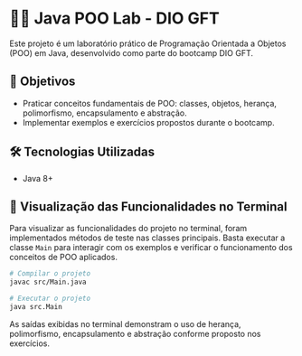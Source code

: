 # 🧑‍💻 Java POO Lab - DIO GFT

Este projeto é um laboratório prático de Programação Orientada a Objetos (POO) em Java, desenvolvido como parte do bootcamp DIO GFT.

## 🎯 Objetivos

- Praticar conceitos fundamentais de POO: classes, objetos, herança, polimorfismo, encapsulamento e abstração.
- Implementar exemplos e exercícios propostos durante o bootcamp.

## 🛠️ Tecnologias Utilizadas

- Java 8+

## 👀 Visualização das Funcionalidades no Terminal

Para visualizar as funcionalidades do projeto no terminal, foram implementados métodos de teste nas classes principais. Basta executar a classe `Main` para interagir com os exemplos e verificar o funcionamento dos conceitos de POO aplicados.

```bash
# Compilar o projeto
javac src/Main.java

# Executar o projeto
java src.Main
```

As saídas exibidas no terminal demonstram o uso de herança, polimorfismo, encapsulamento e abstração conforme proposto nos exercícios.